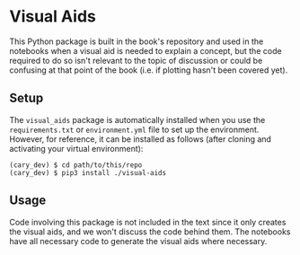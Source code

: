 # Visual Aids

This Python package is built in the book's repository and used in the notebooks when a visual aid is needed to explain a concept, but the code required to do so isn't relevant to the topic of discussion or could be confusing at that point of the book (i.e. if plotting hasn't been covered yet).

## Setup
The `visual_aids` package is automatically installed when you use the `requirements.txt` or `environment.yml` file to set up the environment. However, for reference, it can be installed as follows (after cloning and activating your virtual environment):

```shell
(cary_dev) $ cd path/to/this/repo
(cary_dev) $ pip3 install ./visual-aids
```

## Usage
Code involving this package is not included in the text since it only creates the visual aids, and we won't discuss the code behind them. The notebooks have all necessary code to generate the visual aids where necessary.
